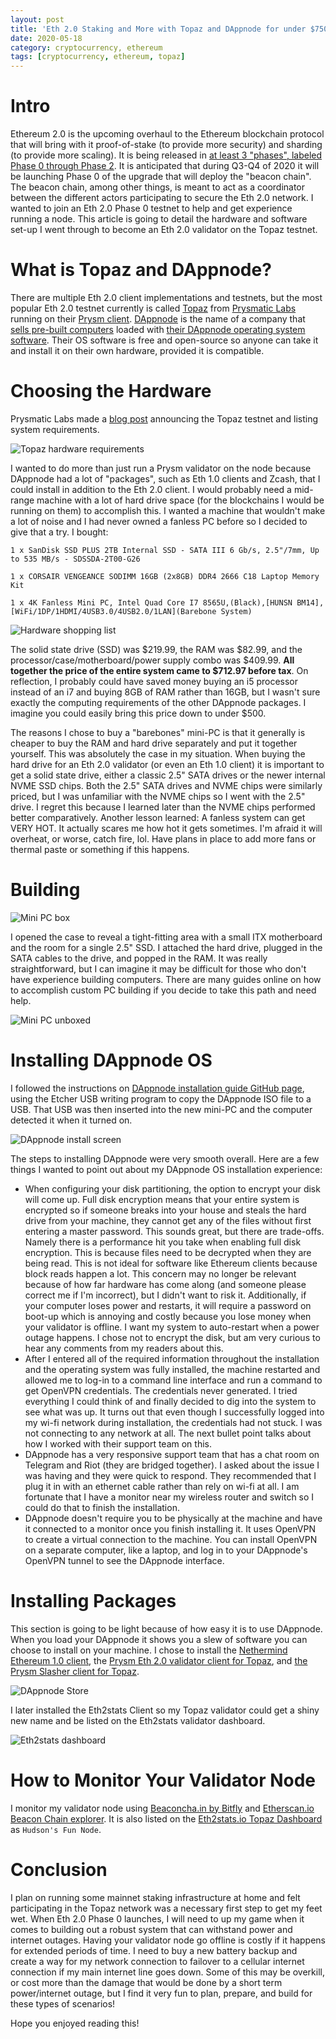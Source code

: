 ```yaml
---
layout: post
title: 'Eth 2.0 Staking and More with Topaz and DAppnode for under $750'
date: 2020-05-18
category: cryptocurrency, ethereum
tags: [cryptocurrency, ethereum, topaz]
---
```


# Intro
Ethereum 2.0 is the upcoming overhaul to the Ethereum blockchain protocol that will bring with it proof-of-stake (to provide more security) and sharding (to provide more scaling). It is being released in [at least 3 "phases", labeled Phase 0 through Phase 2](https://docs.ethhub.io/ethereum-roadmap/ethereum-2.0/eth-2.0-phases/). It is anticipated that during Q3-Q4 of 2020 it will be launching Phase 0 of the upgrade that will deploy the "beacon chain". The beacon chain, among other things, is meant to act as a coordinator between the different actors participating to secure the Eth 2.0 network. I wanted to join an Eth 2.0 Phase 0 testnet to help and get experience running a node. This article is going to detail the hardware and software set-up I went through to become an Eth 2.0 validator on the Topaz testnet.

# What is Topaz and DAppnode?
There are multiple Eth 2.0 client implementations and testnets, but the most popular Eth 2.0 testnet currently is called [Topaz](https://prylabs.net/) from [Prysmatic Labs](https://prysmaticlabs.com/) running on their [Prysm client](https://github.com/prysmaticlabs/prysm). [DAppnode](https://dappnode.io/) is the name of a company that [sells pre-built computers](https://shop.dappnode.io/) loaded with [their DAppnode operating system software](https://github.com/dappnode/DAppNode). Their OS software is free and open-source so anyone can take it and install it on their own hardware, provided it is compatible.

# Choosing the Hardware
Prysmatic Labs made a [blog post](https://medium.com/prysmatic-labs/introducing-topaz-testnet-8e8a4e00a700) announcing the Topaz testnet and listing system requirements.

![Topaz hardware requirements](https://hudsonjameson.com/img/2020/05/topaz-req.png)

I wanted to do more than just run a Prysm validator on the node because DAppnode had a lot of "packages", such as Eth 1.0 clients and Zcash, that I could install in addition to the Eth 2.0 client. I would probably need a mid-range machine with a lot of hard drive space (for the blockchains I would be running on them) to accomplish this. I wanted a machine that wouldn't make a lot of noise and I had never owned a fanless PC before so I decided to give that a try. I bought:

```
1 x SanDisk SSD PLUS 2TB Internal SSD - SATA III 6 Gb/s, 2.5"/7mm, Up to 535 MB/s - SDSSDA-2T00-G26

1 x CORSAIR VENGEANCE SODIMM 16GB (2x8GB) DDR4 2666 C18 Laptop Memory Kit

1 x 4K Fanless Mini PC, Intel Quad Core I7 8565U,(Black),[HUNSN BM14],[WiFi/1DP/1HDMI/4USB3.0/4USB2.0/1LAN](Barebone System)
```

![Hardware shopping list](https://hudsonjameson.com/img/2020/05/amazon-list.png)

The solid state drive (SSD) was $219.99, the RAM was $82.99, and the processor/case/motherboard/power supply combo was $409.99. **All together the price of the entire system came to $712.97‬ before tax**. On reflection, I probably could have saved money buying an i5 processor instead of an i7 and buying 8GB of RAM rather than 16GB, but I wasn't sure exactly the computing requirements of the other DAppnode packages. I imagine you could easily bring this price down to under $500.

The reasons I chose to buy a "barebones" mini-PC is that it generally is cheaper to buy the RAM and hard drive separately and put it together yourself. This was absolutely the case in my situation. When buying the hard drive for an Eth 2.0 validator (or even an Eth 1.0 client) it is important to get a solid state drive, either a classic 2.5" SATA drives or the newer internal NVME SSD chips. Both the 2.5" SATA drives and NVME chips were similarly priced, but I was unfamiliar with the NVME chips so I went with the 2.5" drive. I regret this because I learned later than the NVME chips performed better comparatively. Another lesson learned: A fanless system can get VERY HOT. It actually scares me how hot it gets sometimes. I'm afraid it will overheat, or worse, catch fire, lol. Have plans in place to add more fans or thermal paste or something if this happens.

# Building
![Mini PC box](https://hudsonjameson.com/img/2020/05/mini-pc-box.jpg)

I opened the case to reveal a tight-fitting area with a small ITX motherboard and the room for a single 2.5" SSD. I attached the hard drive, plugged in the SATA cables to the drive, and popped in the RAM. It was really straightforward, but I can imagine it may be difficult for those who don't have experience building computers. There are many guides online on how to accomplish custom PC building if you decide to take this path and need help.

![Mini PC unboxed](https://hudsonjameson.com/img/2020/05/mini-pc-inside.jpg)

# Installing DAppnode OS

I followed the instructions on [DAppnode installation guide GitHub page](https://github.com/dappnode/DAppNode/wiki/DAppNode-Installation-Guide), using the Etcher USB writing program to copy the DAppnode ISO file to a USB. That USB was then inserted into the new mini-PC and the computer detected it when it turned on.

![DAppnode install screen](https://hudsonjameson.com/img/2020/05/dappnode-install.png)

The steps to installing DAppnode were very smooth overall. Here are a few things I wanted to point out about my DAppnode OS installation experience:

- When configuring your disk partitioning, the option to encrypt your disk will come up. Full disk encryption means that your entire system is encrypted so if someone breaks into your house and steals the hard drive from your machine, they cannot get any of the files without first entering a master password. This sounds great, but there are trade-offs. Namely there is a performance hit you take when enabling full disk encryption. This is because files need to be decrypted when they are being read. This is not ideal for software like Ethereum clients because block reads happen a lot. This concern may no longer be relevant because of how far hardware has come along (and someone please correct me if I'm incorrect), but I didn't want to risk it. Additionally, if your computer loses power and restarts, it will require a password on boot-up which is annoying and costly because you lose money when your validator is offline. I want my system to auto-restart when a power outage happens. I chose not to encrypt the disk, but am very curious to hear any comments from my readers about this.
- After I entered all of the required information throughout the installation and the operating system was fully installed, the machine restarted and allowed me to log-in to a command line interface and run a command to get OpenVPN credentials. The credentials never generated. I tried everything I could think of and finally decided to dig into the system to see what was up. It turns out that even though I successfully logged into my wi-fi network during installation, the credentials had not stuck. I was not connecting to any network at all. The next bullet point talks about how I worked with their support team on this.
- DAppnode has a very responsive support team that has a chat room on Telegram and Riot (they are bridged together). I asked about the issue I was having and they were quick to respond. They recommended that I plug it in with an ethernet cable rather than rely on wi-fi at all. I am fortunate that I have a monitor near my wireless router and switch so I could do that to finish the installation.
- DAppnode doesn't require you to be physically at the machine and have it connected to a monitor once you finish installing it. It uses OpenVPN to create a virtual connection to the machine. You can install OpenVPN on a separate computer, like a laptop, and log in to your DAppnode's OpenVPN tunnel to see the DAppnode interface.

# Installing Packages

This section is going to be light because of how easy it is to use DAppnode. When you load your DAppnode it shows you a slew of software you can choose to install on your machine. I chose to install the [Nethermind Ethereum 1.0 client](https://nethermind.io/), the [Prysm Eth 2.0 validator client for Topaz](https://docs.prylabs.network/docs/how-prysm-works/prysm-validator-client/), and [the Prysm Slasher client for Topaz](https://docs.prylabs.network/docs/prysm-usage/slasher/).

![DAppnode Store](https://hudsonjameson.com/img/2020/05/dappnode-store.png)

I later installed the Eth2stats Client so my Topaz validator could get a shiny new name and be listed on the Eth2stats validator dashboard.

![Eth2stats dashboard](https://hudsonjameson.com/img/2020/05/eth2stats.png)

# How to Monitor Your Validator Node
I monitor my validator node using [Beaconcha.in by Bitfly](https://beaconcha.in/validator/a2d02549abf18d6a0ca1d30541dc5c12cdf22bdf5d42853eee36421d2ed2d46b2c6b3962d532c47e7eca496d517b7485) and [Etherscan.io Beacon Chain explorer](https://beacon.etherscan.io/validator/0xa2d02549abf18d6a0ca1d30541dc5c12cdf22bdf5d42853eee36421d2ed2d46b2c6b3962d532c47e7eca496d517b7485#deposits). It is also listed on the [Eth2stats.io Topaz Dashboard](https://eth2stats.io/topaz-testnet) as `Hudson's Fun Node`.

# Conclusion

I plan on running some mainnet staking infrastructure at home and felt participating in the Topaz network was a necessary first step to get my feet wet. When Eth 2.0 Phase 0 launches, I will need to up my game when it comes to building out a robust system that can withstand power and internet outages. Having your validator node go offline is costly if it happens for extended periods of time. I need to buy a new battery backup and create a way for my network connection to failover to a cellular internet connection if my main internet line goes down. Some of this may be overkill, or cost more than the damage that would be done by a short term power/internet outage, but I find it very fun to plan, prepare, and build for these types of scenarios!

Hope you enjoyed reading this!
